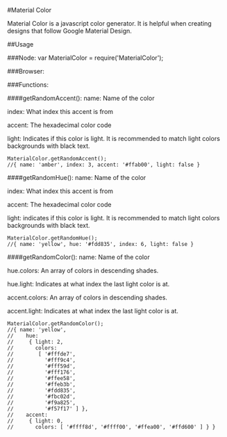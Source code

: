 #Material Color

Material Color is a javascript color generator. It is helpful when creating designs that follow Google Material Design.

##Usage

###Node:
    var MaterialColor = require('MaterialColor');

###Browser:
    <script src="color.js"></script>


###Functions:

####getRandomAccent():
name: Name of the color

index: What index this accent is from

accent: The hexadecimal color code

light: Indicates if this color is light. It is recommended to match light colors backgrounds with black text.


    MaterialColor.getRandomAccent();
    //{ name: 'amber', index: 3, accent: '#ffab00', light: false }


####getRandomHue():
name: Name of the color

index: What index this accent is from

accent: The hexadecimal color code

light: indicates if this color is light. It is recommended to match light colors backgrounds with black text.


    MaterialColor.getRandomHue();
    //{ name: 'yellow', hue: '#fdd835', index: 6, light: false }


####getRandomColor():
name: Name of the color

hue.colors: An array of colors in descending shades.

hue.light: Indicates at what index the last light color is at.

accent.colors: An array of colors in descending shades.

accent.light: Indicates at what index the last light color is at.


    MaterialColor.getRandomColor();
    //{ name: 'yellow',
    //    hue:
    //     { light: 2,
    //       colors:
    //        [ '#fffde7',
    //          '#fff9c4',
    //          '#fff59d',
    //          '#fff176',
    //          '#ffee58',
    //          '#ffeb3b',
    //          '#fdd835',
    //          '#fbc02d',
    //          '#f9a825',
    //          '#f57f17' ] },
    //    accent:
    //     { light: 0,
    //       colors: [ '#ffff8d', '#ffff00', '#ffea00', '#ffd600' ] } }


